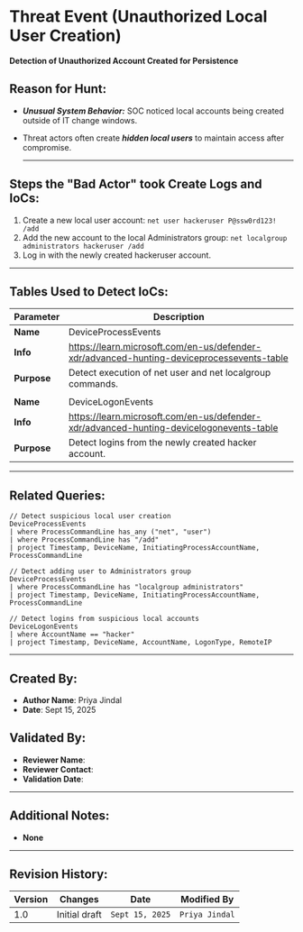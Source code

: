 # Threat Event (Unauthorized Local User Creation)
**Detection of Unauthorized Account Created for Persistence**

## Reason for Hunt:
- ***Unusual System Behavior:*** SOC noticed local accounts being created outside of IT change windows.
- Threat actors often create ***hidden local users*** to maintain access after compromise.

  ---
  
## Steps the "Bad Actor" took Create Logs and IoCs:
1. Create a new local user account: ```net user hackeruser P@ssw0rd123! /add```
2. Add the new account to the local Administrators group: ```net localgroup administrators hackeruser /add```
3. Log in with the newly created hackeruser account.

---

## Tables Used to Detect IoCs:
| **Parameter**       | **Description**                                                              |
|---------------------|------------------------------------------------------------------------------|
| **Name**| DeviceProcessEvents|
| **Info**|https://learn.microsoft.com/en-us/defender-xdr/advanced-hunting-deviceprocessevents-table|
| **Purpose**|Detect execution of net user and net localgroup commands.|
|||
| **Name**| DeviceLogonEvents|
| **Info**|https://learn.microsoft.com/en-us/defender-xdr/advanced-hunting-devicelogonevents-table|
| **Purpose**|Detect logins from the newly created hacker account.|


---

## Related Queries:
```kql
// Detect suspicious local user creation
DeviceProcessEvents
| where ProcessCommandLine has_any ("net", "user")
| where ProcessCommandLine has "/add"
| project Timestamp, DeviceName, InitiatingProcessAccountName, ProcessCommandLine

// Detect adding user to Administrators group
DeviceProcessEvents
| where ProcessCommandLine has "localgroup administrators"
| project Timestamp, DeviceName, InitiatingProcessAccountName, ProcessCommandLine

// Detect logins from suspicious local accounts
DeviceLogonEvents
| where AccountName == "hacker"
| project Timestamp, DeviceName, AccountName, LogonType, RemoteIP
```

---

## Created By:
- **Author Name**: Priya Jindal 
- **Date**: Sept 15, 2025

## Validated By:
- **Reviewer Name**: 
- **Reviewer Contact**: 
- **Validation Date**: 

---

## Additional Notes:
- **None**

---

## Revision History:
| **Version** | **Changes**                   | **Date**         | **Modified By**   |
|-------------|-------------------------------|------------------|-------------------|
| 1.0         | Initial draft                  | `Sept 15, 2025`  | `Priya Jindal`   

